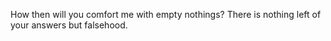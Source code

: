 How then will you comfort me with empty nothings? There is nothing left of your answers but falsehood.
